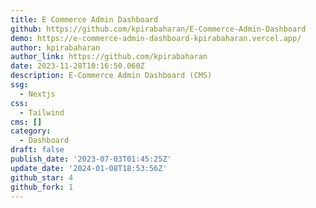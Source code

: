 ```yaml
---
title: E Commerce Admin Dashboard
github: https://github.com/kpirabaharan/E-Commerce-Admin-Dashboard
demo: https://e-commerce-admin-dashboard-kpirabaharan.vercel.app/
author: kpirabaharan
author_link: https://github.com/kpirabaharan
date: 2023-11-28T10:16:50.060Z
description: E-Commerce Admin Dashboard (CMS)
ssg:
  - Nextjs
css:
  - Tailwind
cms: []
category:
  - Dashboard
draft: false
publish_date: '2023-07-03T01:45:25Z'
update_date: '2024-01-08T18:53:56Z'
github_star: 4
github_fork: 1
---
```

